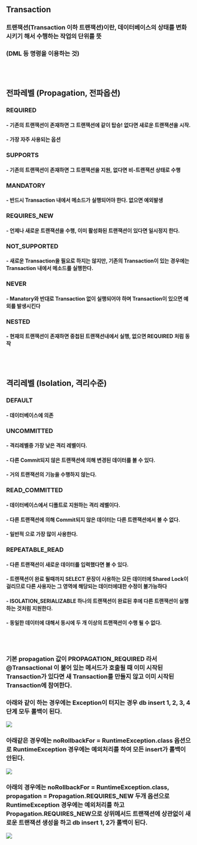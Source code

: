 ## Transaction
### 트랜잭션(Transaction 이하 트랜잭션)이란, 데이터베이스의 상태를 변화시키기 해서 수행하는 작업의 단위를 뜻
### (DML 등 명령을 이용하는 것)
<br><br>

## 전파레벨 (Propagation, 전파옵션)
### REQUIRED	
#### - 기존의 트랜잭션이 존재하면 그 트랜잭션에 같이 탑승! 없다면 새로운 트랜잭션을 시작.
#### - 가장 자주 사용되는 옵션
### SUPPORTS	
#### - 기존의 트랜잭션이 존재하면 그 트랜잭션을 지원, 없다면 비-트랜잭션 상태로 수행
### MANDATORY	
#### - 반드시 Transaction 내에서 메소드가 실행되어야 한다. 없으면 예외발생
### REQUIRES_NEW	
#### - 언제나 새로운 트랜잭션을 수행, 이미 활성화된 트랜잭션이 있다면 일시정지 한다.
### NOT_SUPPORTED	
#### - 새로운 Transaction을 필요로 하지는 않지만, 기존의 Transaction이 있는 경우에는 Transaction 내에서 메소드를 실행한다.
### NEVER	
#### - Manatory와 반대로 Transaction 없이 실행되어야 하며 Transaction이 있으면 예외를 발생시킨다
### NESTED	
#### - 현재의 트랜잭션이 존재하면 중첩된 트랜잭션내에서 실행, 없으면 REQUIRED 처럼 동작
<br><br>

## 격리레벨 (Isolation, 격리수준)
### DEFAULT	
#### - 데이터베이스에 의존
### UNCOMMITTED	
#### - 격리레벨중 가장 낮은 격리 레벨이다.
#### - 다른 Commit되지 않은 트랜잭션에 의해 변경된 데이터를 볼 수 있다.
#### - 거의 트랜잭션의 기능을 수행하지 않는다.
### READ_COMMITTED	
#### - 데이터베이스에서 디폴트로 지원하는 격리 레벨이다.
#### - 다른 트랜잭션에 의해 Commit되지 않은 데이터는 다른 트랜잭션에서 볼 수 없다.
#### - 일반적 으로 가장 많이 사용한다.
### REPEATABLE_READ	
#### - 다른 트랜잭션이 새로운 데이터를 입력했다면 볼 수 있다.
#### - 트랜잭션이 완료 될때까지 SELECT 문장이 사용하는 모든 데이터에 Shared Lock이 걸리므로 다른 사용자는 그 영역에 해당되는 데이터에대한 수정이 불가능하다
#### - ISOLATION_SERIALIZABLE	하나의 트랜잭션이 완료된 후에 다른 트랜잭션이 실행하는 것처럼 지원한다.
#### - 동일한 데이터에 대해서 동시에 두 개 이상의 트랜잭션이 수행 될 수 없다.
<br><br>

### 기본 propagation 값이 PROPAGATION_REQUIRED 라서 @Transactional 이 붙어 있는 메서드가 호출될 때 이미 시작된 Transaction가 있다면 새 Transaction를 만들지 않고 이미 시작된 Transaction에 참여한다.
### 아래와 같이 하는 경우에는 Exception이 터지는 경우 db insert 1, 2, 3, 4단계 모두 롤백이 된다.
<img src="https://user-images.githubusercontent.com/42057185/169098125-0f194538-46e7-4ebc-b0e5-a06f0312b024.png"/>
<br>

### 아래같은 경우에는 noRollbackFor = RuntimeException.class 옵션으로 RuntimeException 경우에는 예외처리를 하여 모든 insert가 롤백이 안된다.
<img src="https://user-images.githubusercontent.com/42057185/169098639-51d14292-505d-4204-8fb2-418a4b35b9b5.png"/>
<br>

### 아래의 경우에는 noRollbackFor = RuntimeException.class, propagation = Propagation.REQUIRES_NEW 두개 옵션으로 RuntimeException 경우에는 예외처리를 하고 Propagation.REQUIRES_NEW으로 상위메서드 트랜잭션에 상관없이 새로운 트랜잭션 생성을 하고 db insert 1, 2가 롤백이 된다.
<img src="https://user-images.githubusercontent.com/42057185/169098886-03828b2c-8502-4aa4-bd07-c5cea77dcdb5.png"/>



